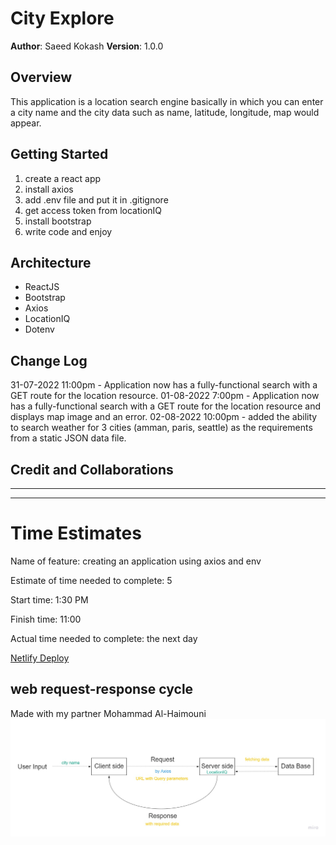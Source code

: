 # City Explore

**Author**: Saeed Kokash
**Version**: 1.0.0 

## Overview
This application is a location search engine basically in which you can enter a city name and the city data such as name, latitude, longitude, map would appear.

## Getting Started
1. create a react app
2. install axios
3. add .env file and put it in .gitignore
4. get access token from locationIQ
5. install bootstrap
5. write code and enjoy

## Architecture
- ReactJS
- Bootstrap
- Axios
- LocationIQ
- Dotenv

## Change Log

31-07-2022 11:00pm - Application now has a fully-functional search with a GET route for the location resource.
01-08-2022 7:00pm - Application now has a fully-functional search with a GET route for the location resource and displays map image and an error.
02-08-2022 10:00pm - added the ability to search weather for 3 cities (amman, paris, seattle) as the requirements from a static JSON data file.


## Credit and Collaborations

<hr>
<hr>

# Time Estimates

Name of feature: creating an application using axios and env

Estimate of time needed to complete: 5

Start time: 1:30 PM

Finish time: 11:00

Actual time needed to complete: the next day

[Netlify Deploy](https://deploy-preview-3--lustrous-cat-1b809a.netlify.app/)

## web request-response cycle
Made with my partner Mohammad Al-Haimouni
![class06-lab](./src/img/Class06-Lab(Group16).jpg)
